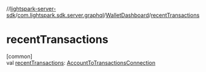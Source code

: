 //[lightspark-server-sdk](../../../index.md)/[com.lightspark.sdk.server.graphql](../index.md)/[WalletDashboard](index.md)/[recentTransactions](recent-transactions.md)

# recentTransactions

[common]\
val [recentTransactions](recent-transactions.md): [AccountToTransactionsConnection](../../com.lightspark.sdk.server.model/-account-to-transactions-connection/index.md)

